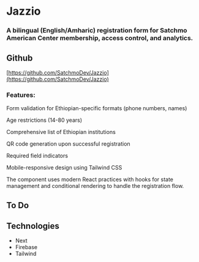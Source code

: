 # Jazzio
### A bilingual (English/Amharic) registration form for Satchmo American Center membership, access control, and analytics.

## Github
[https://github.com/SatchmoDev/Jazzio](https://github.com/SatchmoDev/Jazzio)

### Features:

Form validation for Ethiopian-specific formats (phone numbers, names)

Age restrictions (14-80 years)

Comprehensive list of Ethiopian institutions

QR code generation upon successful registration

Required field indicators

Mobile-responsive design using Tailwind CSS

The component uses modern React practices with hooks for state management and conditional rendering to handle the registration flow.


## To Do


## Technologies

- Next
- Firebase
- Tailwind
